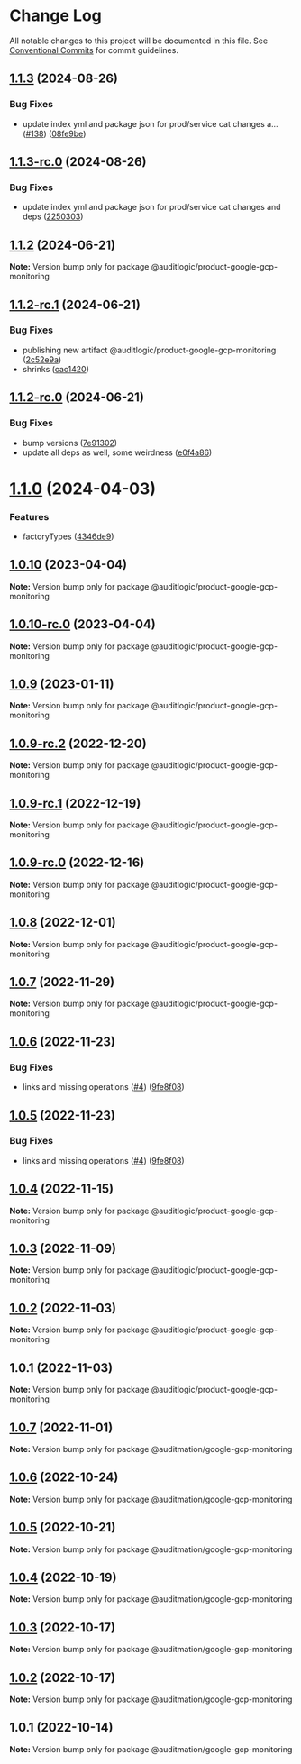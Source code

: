 # Change Log

All notable changes to this project will be documented in this file.
See [Conventional Commits](https://conventionalcommits.org) for commit guidelines.

## [1.1.3](https://github.com/auditlogic/product/compare/@auditlogic/product-google-gcp-monitoring@1.1.2...@auditlogic/product-google-gcp-monitoring@1.1.3) (2024-08-26)


### Bug Fixes

* update index yml and package json for prod/service cat changes a… ([#138](https://github.com/auditlogic/product/issues/138)) ([08fe9be](https://github.com/auditlogic/product/commit/08fe9beb1c8457462a19bc69caa02e6212d97e1a))





## [1.1.3-rc.0](https://github.com/auditlogic/product/compare/@auditlogic/product-google-gcp-monitoring@1.1.2...@auditlogic/product-google-gcp-monitoring@1.1.3-rc.0) (2024-08-26)


### Bug Fixes

* update index yml and package json for prod/service cat changes and deps ([2250303](https://github.com/auditlogic/product/commit/225030363a363608240135b7ebed386b28f01e4b))





## [1.1.2](https://github.com/auditlogic/product/compare/@auditlogic/product-google-gcp-monitoring@1.1.2-rc.1...@auditlogic/product-google-gcp-monitoring@1.1.2) (2024-06-21)

**Note:** Version bump only for package @auditlogic/product-google-gcp-monitoring





## [1.1.2-rc.1](https://github.com/auditlogic/product/compare/@auditlogic/product-google-gcp-monitoring@1.1.2-rc.0...@auditlogic/product-google-gcp-monitoring@1.1.2-rc.1) (2024-06-21)


### Bug Fixes

* publishing new artifact @auditlogic/product-google-gcp-monitoring ([2c52e9a](https://github.com/auditlogic/product/commit/2c52e9ad9ed88678fe1bf2a60924777583c49010))
* shrinks ([cac1420](https://github.com/auditlogic/product/commit/cac14200fefcd8183ab69fe89a47bd3f70f563e9))





## [1.1.2-rc.0](https://github.com/auditlogic/product/compare/@auditlogic/product-google-gcp-monitoring@1.1.0...@auditlogic/product-google-gcp-monitoring@1.1.2-rc.0) (2024-06-21)


### Bug Fixes

* bump versions ([7e91302](https://github.com/auditlogic/product/commit/7e913023b8b312150ed7762c32fbbe616be71de5))
* update all deps as well, some weirdness ([e0f4a86](https://github.com/auditlogic/product/commit/e0f4a864714e2d3de6bbf3da014d5312fe53be2f))





# [1.1.0](https://github.com/auditlogic/product/compare/@auditlogic/product-google-gcp-monitoring@1.0.10...@auditlogic/product-google-gcp-monitoring@1.1.0) (2024-04-03)


### Features

* factoryTypes ([4346de9](https://github.com/auditlogic/product/commit/4346de92693aee892fccf725338ffc7b80ab182b))





## [1.0.10](https://github.com/auditlogic/product/compare/@auditlogic/product-google-gcp-monitoring@1.0.9...@auditlogic/product-google-gcp-monitoring@1.0.10) (2023-04-04)

**Note:** Version bump only for package @auditlogic/product-google-gcp-monitoring





## [1.0.10-rc.0](https://github.com/auditlogic/product/compare/@auditlogic/product-google-gcp-monitoring@1.0.9...@auditlogic/product-google-gcp-monitoring@1.0.10-rc.0) (2023-04-04)

**Note:** Version bump only for package @auditlogic/product-google-gcp-monitoring





## [1.0.9](https://github.com/auditlogic/product/compare/@auditlogic/product-google-gcp-monitoring@1.0.9-rc.2...@auditlogic/product-google-gcp-monitoring@1.0.9) (2023-01-11)

**Note:** Version bump only for package @auditlogic/product-google-gcp-monitoring





## [1.0.9-rc.2](https://github.com/auditlogic/product/compare/@auditlogic/product-google-gcp-monitoring@1.0.8...@auditlogic/product-google-gcp-monitoring@1.0.9-rc.2) (2022-12-20)

**Note:** Version bump only for package @auditlogic/product-google-gcp-monitoring





## [1.0.9-rc.1](https://github.com/auditlogic/product/compare/@auditlogic/product-google-gcp-monitoring@1.0.8...@auditlogic/product-google-gcp-monitoring@1.0.9-rc.1) (2022-12-19)

**Note:** Version bump only for package @auditlogic/product-google-gcp-monitoring





## [1.0.9-rc.0](https://github.com/auditlogic/product/compare/@auditlogic/product-google-gcp-monitoring@1.0.8...@auditlogic/product-google-gcp-monitoring@1.0.9-rc.0) (2022-12-16)

**Note:** Version bump only for package @auditlogic/product-google-gcp-monitoring





## [1.0.8](https://github.com/auditlogic/product/compare/@auditlogic/product-google-gcp-monitoring@1.0.7...@auditlogic/product-google-gcp-monitoring@1.0.8) (2022-12-01)

**Note:** Version bump only for package @auditlogic/product-google-gcp-monitoring





## [1.0.7](https://github.com/auditlogic/product/compare/@auditlogic/product-google-gcp-monitoring@1.0.6...@auditlogic/product-google-gcp-monitoring@1.0.7) (2022-11-29)

**Note:** Version bump only for package @auditlogic/product-google-gcp-monitoring





## [1.0.6](https://github.com/auditlogic/product/compare/@auditlogic/product-google-gcp-monitoring@1.0.4...@auditlogic/product-google-gcp-monitoring@1.0.6) (2022-11-23)


### Bug Fixes

* links and missing operations ([#4](https://github.com/auditlogic/product/issues/4)) ([9fe8f08](https://github.com/auditlogic/product/commit/9fe8f08fe7c57fdb79f991ac35bd6ac2e7dcad38))





## [1.0.5](https://github.com/auditlogic/product/compare/@auditlogic/product-google-gcp-monitoring@1.0.4...@auditlogic/product-google-gcp-monitoring@1.0.5) (2022-11-23)


### Bug Fixes

* links and missing operations ([#4](https://github.com/auditlogic/product/issues/4)) ([9fe8f08](https://github.com/auditlogic/product/commit/9fe8f08fe7c57fdb79f991ac35bd6ac2e7dcad38))





## [1.0.4](https://github.com/auditlogic/product/compare/@auditlogic/product-google-gcp-monitoring@1.0.3...@auditlogic/product-google-gcp-monitoring@1.0.4) (2022-11-15)

**Note:** Version bump only for package @auditlogic/product-google-gcp-monitoring





## [1.0.3](https://github.com/auditlogic/product/compare/@auditlogic/product-google-gcp-monitoring@1.0.2...@auditlogic/product-google-gcp-monitoring@1.0.3) (2022-11-09)

**Note:** Version bump only for package @auditlogic/product-google-gcp-monitoring





## [1.0.2](https://github.com/auditlogic/product/compare/@auditlogic/product-google-gcp-monitoring@1.0.1...@auditlogic/product-google-gcp-monitoring@1.0.2) (2022-11-03)

**Note:** Version bump only for package @auditlogic/product-google-gcp-monitoring





## 1.0.1 (2022-11-03)

**Note:** Version bump only for package @auditlogic/product-google-gcp-monitoring





## [1.0.7](https://github.com/auditmation/store-content/compare/@auditmation/google-gcp-monitoring@1.0.6...@auditmation/google-gcp-monitoring@1.0.7) (2022-11-01)

**Note:** Version bump only for package @auditmation/google-gcp-monitoring





## [1.0.6](https://github.com/auditmation/store-content/compare/@auditmation/google-gcp-monitoring@1.0.5...@auditmation/google-gcp-monitoring@1.0.6) (2022-10-24)

**Note:** Version bump only for package @auditmation/google-gcp-monitoring





## [1.0.5](https://github.com/auditmation/store-content/compare/@auditmation/google-gcp-monitoring@1.0.4...@auditmation/google-gcp-monitoring@1.0.5) (2022-10-21)

**Note:** Version bump only for package @auditmation/google-gcp-monitoring





## [1.0.4](https://github.com/auditmation/store-content/compare/@auditmation/google-gcp-monitoring@1.0.3...@auditmation/google-gcp-monitoring@1.0.4) (2022-10-19)

**Note:** Version bump only for package @auditmation/google-gcp-monitoring





## [1.0.3](https://github.com/auditmation/store-content/compare/@auditmation/google-gcp-monitoring@1.0.2...@auditmation/google-gcp-monitoring@1.0.3) (2022-10-17)

**Note:** Version bump only for package @auditmation/google-gcp-monitoring





## [1.0.2](https://github.com/auditmation/store-content/compare/@auditmation/google-gcp-monitoring@1.0.1...@auditmation/google-gcp-monitoring@1.0.2) (2022-10-17)

**Note:** Version bump only for package @auditmation/google-gcp-monitoring





## 1.0.1 (2022-10-14)

**Note:** Version bump only for package @auditmation/google-gcp-monitoring
